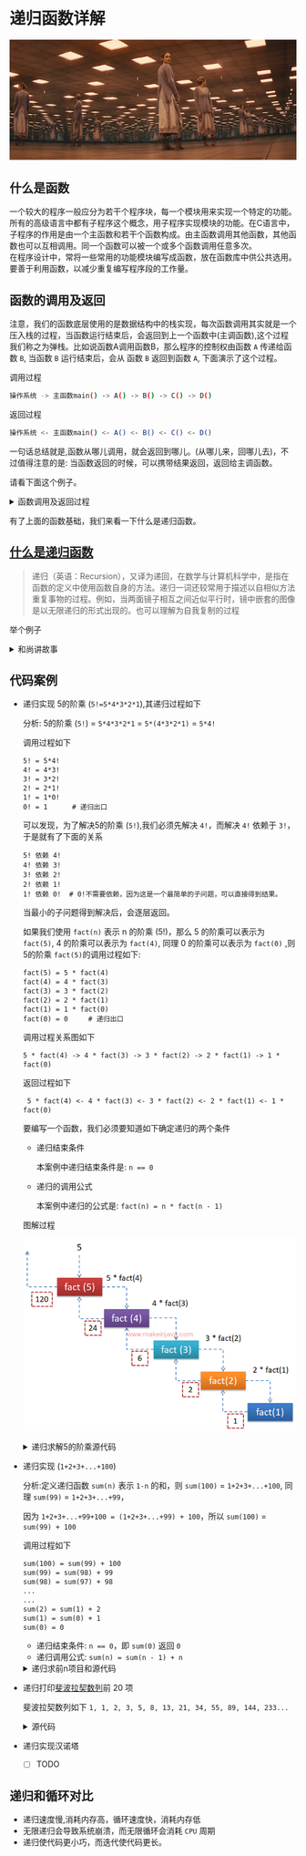 # 递归函数详解

![递归函数](../images/recursion-mirror.png)

## 什么是函数
一个较大的程序一般应分为若干个程序块，每一个模块用来实现一个特定的功能。所有的高级语言中都有子程序这个概念，用子程序实现模块的功能。在C语言中，子程序的作用是由一个主函数和若干个函数构成。由主函数调用其他函数，其他函数也可以互相调用。同一个函数可以被一个或多个函数调用任意多次。<br/>
在程序设计中，常将一些常用的功能模块编写成函数，放在函数库中供公共选用。要善于利用函数，以减少重复编写程序段的工作量。

## 函数的调用及返回
注意，我们的函数底层使用的是数据结构中的栈实现，每次函数调用其实就是一个压入栈的过程，当函数运行结束后，会返回到上一个函数中(主调函数),这个过程我们称之为弹栈。比如说函数A调用函数B，那么程序的控制权由函数 `A` 传递给函数 `B`, 当函数 `B` 运行结束后，会从 函数 `B` 返回到函数 `A`, 下面演示了这个过程。

调用过程
``` bash
操作系统 -> 主函数main() -> A() -> B() -> C() -> D()
```
返回过程
``` bash
操作系统 <- 主函数main() <- A() <- B() <- C() <- D()
```

一句话总结就是,函数从哪儿调用，就会返回到哪儿。(从哪儿来，回哪儿去)，不过值得注意的是: 当函数返回的时候，可以携带结果返回，返回给主调函数。

请看下面这个例子。
<details>
<summary>函数调用及返回过程</summary>

``` c
# include <stdio.h>

void A(); /* 函数声明 */

void B();

void C();

void D();

void A() {
    printf("函数A()被调用了\n");
    B();
    printf("函数A()调用结束了\n");
}

void B() {
    printf("函数B()被调用了\n");
    C();
    printf("函数B()调用结束了\n");
}

void C() {
    printf("函数C()被调用了\n");
    D();
    printf("函数C()调用结束了\n");
}

void D() {
    printf("函数D()被调用了\n");
    /* do something */
    printf("函数D()调用结束了\n");
}

int main() {
    A();
    return 0;
}

```
输出结果如下:
```
主函数main()被调用了
函数A()被调用了
函数B()被调用了
函数C()被调用了
函数D()被调用了
函数D()调用结束了
函数C()调用结束了
函数B()调用结束了
函数A()调用结束了
主函数main()调用结束了
```
</details>

有了上面的函数基础，我们来看一下什么是递归函数。

## [什么是递归函数](https://zh.wikipedia.org/wiki/%E9%80%92%E5%BD%92)
> 递归（英语：Recursion），又译为递回，在数学与计算机科学中，是指在函数的定义中使用函数自身的方法。递归一词还较常用于描述以自相似方法重复事物的过程。例如，当两面镜子相互之间近似平行时，镜中嵌套的图像是以无限递归的形式出现的。也可以理解为自我复制的过程

举个例子

<details>
<summary>和尚讲故事</summary>
从前有座山，山里有座庙，庙里有个老和尚，正在给小和尚讲故事呢！故事是什么呢？“从前有座山，山里有座庙，庙里有个老和尚，正在给小和尚讲故事呢！故事是什么呢？‘从前有座山，山里有座庙，庙里有个老和尚，正在给小和尚讲故事呢！故事是什么呢？……’”
</details>


## 代码案例

* 递归实现 5的阶乘 (`5!=5*4*3*2*1`),其递归过程如下

    分析: 5的阶乘 (`5!`) = `5*4*3*2*1` = `5*(4*3*2*1)` = `5*4!`
    
    调用过程如下
    ```
    5! = 5*4!
    4! = 4*3!
    3! = 3*2!
    2! = 2*1!
    1! = 1*0!
    0! = 1      # 递归出口
    ```
    可以发现，为了解决5的阶乘 (`5!`),我们必须先解决 `4!`，而解决 `4!` 依赖于 `3!`，于是就有了下面的关系
    
    ```
    5! 依赖 4!
    4! 依赖 3!
    3! 依赖 2!
    2! 依赖 1!
    1! 依赖 0!  # 0!不需要依赖，因为这是一个最简单的子问题，可以直接得到结果。
    ```
    当最小的子问题得到解决后，会逐层返回。
    
    如果我们使用 `fact(n)` 表示 n 的阶乘 (5!)，那么 5 的阶乘可以表示为 `fact(5)`, 4 的阶乘可以表示为 `fact(4)`, 同理 0 的阶乘可以表示为 `fact(0)` ,则 5的阶乘 `fact(5)`的调用过程如下: 

    ```
    fact(5) = 5 * fact(4)
    fact(4) = 4 * fact(3)
    fact(3) = 3 * fact(2)
    fact(2) = 2 * fact(1)
    fact(1) = 1 * fact(0)
    fact(0) = 0     # 递归出口
    ```

    调用过程关系图如下  
    ```
    5 * fact(4) -> 4 * fact(3) -> 3 * fact(2) -> 2 * fact(1) -> 1 * fact(0)
    ```
    返回过程如下
    ```
     5 * fact(4) <- 4 * fact(3) <- 3 * fact(2) <- 2 * fact(1) <- 1 * fact(0)
    ```

    要编写一个函数，我们必须要知道如下确定递归的两个条件

    * 递归结束条件

        本案例中递归结束条件是: `n == 0`
    * 递归的调用公式

        本案例中递归的公式是: `fact(n) = n * fact(n - 1)`

    图解过程

    ![递归求解阶乘图](../images/factorial-recursive.png)


    <details>
    <summary>递归求解5的阶乘源代码</summary>

    ``` c
    # include <stdio.h>

    /**
     * 计算 n 的阶乘
     */
    int fact(int n) {
        if (n == 0) {
            return 1;
        } else {
            return n * fact(n - 1);
        }

        /* 简洁的写法 */
        /* return n == 0 ?: n * fact(n - 1); */
    }

    int main() {

        /* 打印 3 的阶乘 */
        printf("3的阶乘 = %d\n", fact(3));

        /* 打印 5 的阶乘 */
        printf("5的阶乘 = %d\n", fact(5));

        /* 打印 1 - 10 的阶乘*/
        for (int i = 1; i <= 10; ++i) {
            printf("%d的阶乘 = %d\n", i, fact(i));
        }
        return 0;
    }

    ```
    </details>

* 递归实现 (`1+2+3+...+100`)

    分析:定义递归函数 `sum(n)` 表示 `1-n` 的和，则 `sum(100)` = `1+2+3+...+100`, 同理 `sum(99)` = `1+2+3+...+99`，
    
    因为 `1+2+3+...+99+100 = (1+2+3+...+99) + 100`，所以
    `sum(100)` = `sum(99) + 100`

    调用过程如下
    ```
    sum(100) = sum(99) + 100
    sum(99) = sum(98) + 99
    sum(98) = sum(97) + 98
    ...
    ...
    sum(2) = sum(1) + 2
    sum(1) = sum(0) + 1
    sum(0) = 0
    ``` 

    * 递归结束条件: `n == 0`，即 `sum(0)` 返回 `0`
    * 递归调用公式: `sum(n) = sum(n - 1) + n`

    <details>
    <summary>递归求前n项目和源代码</summary>

    ``` c
    # include <stdio.h>

    /**
     * 计算1 + 2 + 3 + ... + n
     */
    int sum(int n) {
        if (n == 0) {
            return 0;
        } else {
            return sum(n - 1) + n;
        }

        /* 简洁的写法 */
        //return n == 0 ?: sum(n - 1) + n;
    }

    int main() {

        printf("1+2+3+...+100 = %d\n", sum(100));
        return 0;
    }
    ```
    </details>

* 递归打印[斐波拉契数列](https://zh.wikipedia.org/wiki/%E6%96%90%E6%B3%A2%E9%82%A3%E5%A5%91%E6%95%B0%E5%88%97)前 20 项

    斐波拉契数列如下
    `1, 1, 2, 3, 5, 8, 13, 21, 34, 55, 89, 144, 233...`

    <details>
    <summary>源代码</summary>

    ``` c
    # include <stdio.h>

    /**
     * 求出斐波拉契第 n 项
     */
    int fib(int n) {
        if (n == 1 || n == 2) {
            return 1;
        } else {
            return fib(n - 1) + fib(n - 2);
        }

        /* 简洁的写法 */
        //return n == 0 || n == 1 ?: fib(n - 1) + fib(n - 2);
    }

    int main() {

        /* 打印斐波拉契第2项 */
        printf("斐波拉契第2项: %d\n", fib(2));

        /* 打印斐波拉契第3项 */
        printf("斐波拉契第5项: %d\n", fib(5));

        /* 打印斐波拉契前20项，5项换一行*/
        for (int i = 1; i <= 20; ++i) {
            printf("%d\t", fib(i));
            if (i % 5 == 0) {
                printf("\n");
            }
        }
        return 0;
    }

    ```
    </details>
* 递归实现汉诺塔

    * [ ] TODO

## 递归和循环对比
* 递归速度慢,消耗内存高，循环速度快，消耗内存低
* 无限递归会导致系统崩溃，而无限循环会消耗 `CPU` 周期
* 递归使代码更小巧，而迭代使代码更长。